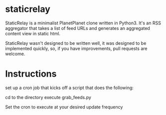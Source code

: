 # staticrelay

StaticRelay is a minimalist PlanetPlanet clone written in Python3.  It's an RSS aggregator that takes a list of feed URLs and generates an aggregated content view in static html.

StaticRelay wasn't designed to be written well, it was designed to be implemented quickly, so, if you have improvements, pull requests are welcome.

# Instructions
set up a cron job that kicks off a script that does the following:

cd to the directory
execute grab_feeds.py

Set the cron to execute at your desired update frequency
